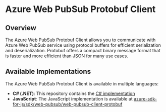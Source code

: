 # Azure Web PubSub Protobuf Client

## Overview

The Azure Web PubSub Protobuf Client allows you to communicate with Azure Web PubSub service using protocol buffers for efficient serialization and deserialization. Protobuf offers a compact binary message format that is faster and more efficient than JSON for many use cases.

## Available Implementations

The Azure Web PubSub Protobuf Client is available in multiple languages:

- **C# (.NET)**: This repository contains the [C# implementation](./csharp)
- **JavaScript**: The JavaScript implementation is available at [azure-sdk-for-js/sdk/web-pubsub/web-pubsub-client-protobuf](https://github.com/Azure/azure-sdk-for-js/tree/main/sdk/web-pubsub/web-pubsub-client-protobuf)
